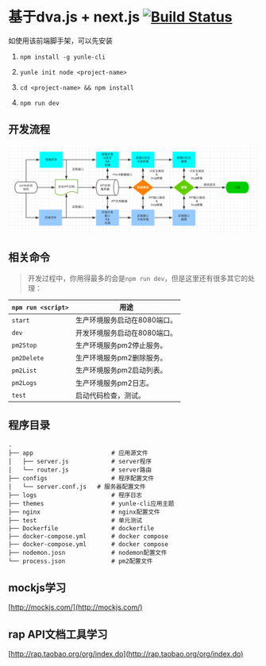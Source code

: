 # 基于dva.js + next.js [![Build Status](https://travis-ci.org/hexiao-o/yunle-template-node.svg?branch=master)](https://travis-ci.org/hexiao-o/yunle-template-node)

如使用该前端脚手架，可以先安装

1. `npm install -g yunle-cli`

2. `yunle init node <project-name>`

3. `cd <project-name> && npm install`

4. `npm run dev`

## 开发流程

![开发流程图](docs/images/images.png)

## 相关命令

> 开发过程中，你用得最多的会是`npm run dev`，但是这里还有很多其它的处理：

|`npm run <script>`|用途|
|------------------|-----------|
|`start`|生产环境服务启动在8080端口。|
|`dev`|开发环境服务启动在8080端口。|
|`pm2Stop`|生产环境服务pm2停止服务。|
|`pm2Delete`|生产环境服务pm2删除服务。|
|`pm2List`|生产环境服务pm2启动列表。|
|`pm2Logs`|生产环境服务pm2日志。|
|`test`|启动代码检查，测试。|

## 程序目录

```
.
├── app                      # 应用源文件
│   ├── server.js            # server程序
│   └── router.js            # server路由
├── configs                  # 程序配置文件
│   └── server.conf.js   # 服务器配置文件
├── logs                     # 程序日志
├── themes                   # yunle-cli应用主题
├── nginx                    # nginx配置文件
├── test                     # 单元测试
├── Dockerfile               # dockerfile
├── docker-compose.yml       # docker compose
├── docker-compose.yml       # docker compose
├── nodemon.josn             # nodemon配置文件
└── process.json             # pm2配置文件
```

## mockjs学习

[http://mockjs.com/](http://mockjs.com/)

## rap API文档工具学习

[http://rap.taobao.org/org/index.do](http://rap.taobao.org/org/index.do)

